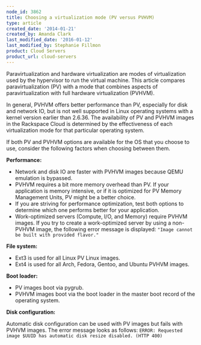 ```yaml
---
node_id: 3862
title: Choosing a virtualization mode (PV versus PVHVM)
type: article
created_date: '2014-01-21'
created_by: Amanda Clark
last_modified_date: '2016-01-12'
last_modified_by: Stephanie Fillmon
product: Cloud Servers
product_url: cloud-servers
---
```


Paravirtualization and hardware virtualization are modes of
virtualization used by the hypervisor to run the virtual machine. This
article compares paravirtualization (PV) with a mode that combines
aspects of paravirtualization with full hardware virtualization
(PVHVM).

In general, PVHVM offers better performance than PV, especially for disk
and network IO, but is not well supported in Linux operating systems
with a kernel version earlier than 2.6.36. The availability of PV and
PVHVM images in the Rackspace Cloud is determined by the effectiveness
of each virtualization mode for that particular operating system.

If both PV and PVHVM options are available for the OS that you choose to
use, consider the following factors when choosing between them.

**Performance:**

-   <span>Network and disk IO are faster with PVHVM images because QEMU
    emulation is bypassed.</span>
-   <span>PVHVM requires a bit more memory overhead than PV. If your
    application is memory intensive, or if it is optimized for PV Memory
    Management Units, PV might be a better choice.</span>
-   <span>If you are striving for performance optimization, test both
    options to determine which one performs better for your application.
    </span>
-   Work-optimized servers (Compute, I/O, and Memory) require
    PVHVM images. If you try to create a work-optimized server by using
    a non-PVHVM image, the following error message is displayed:
    `"Image cannot be built with provided flavor."`

**File system:**

-   <span>Ext3 is used for all Linux PV Linux images.</span>
-   <span>Ext4 is used for all Arch, Fedora, Gentoo, and Ubuntu
    PVHVM images.</span>

**Boot loader:**

-   <span>PV images boot via pygrub.</span>
-   <span>PVHVM images boot via the boot loader in the master boot
    record of the operating system.</span>

**Disk configuration:**

<span>Automatic disk configuration can be used with PV images but fails
with PVHVM images. The error message looks as follows:</span>
`ERROR: Requested image $UUID has automatic disk resize disabled. (HTTP 400)`





